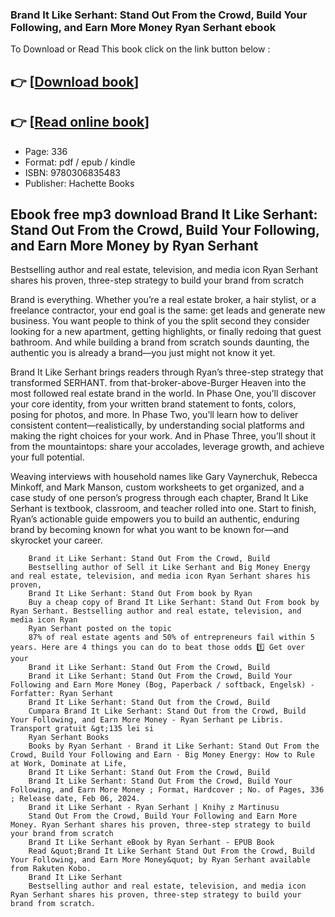 ### Brand It Like Serhant: Stand Out From the Crowd, Build Your Following, and Earn More Money Ryan Serhant ebook

To Download or Read This book click on the link button below :

## 👉  [**[Download book](http://get-pdfs.com/download.php?group=book&from=github.com&id=698571&lnk=1066 "Download book")**]

## 👉  [**[Read online book](http://get-pdfs.com/download.php?group=book&from=github.com&id=698571&lnk=1066 "Read online book")**]


* Page: 336
* Format: pdf / epub / kindle
* ISBN: 9780306835483
* Publisher: Hachette Books



## Ebook free mp3 download Brand It Like Serhant: Stand Out From the Crowd, Build Your Following, and Earn More Money  by Ryan Serhant



Bestselling author and real estate, television, and media icon Ryan Serhant shares his proven, three-step strategy to build your brand from scratch
 
 Brand is everything. Whether you’re a real estate broker, a hair stylist, or a freelance contractor, your end goal is the same: get leads and generate new business. You want people to think of you the split second they consider looking for a new apartment, getting highlights, or finally redoing that guest bathroom. And while building a brand from scratch sounds daunting, the authentic you is already a brand—you just might not know it yet.
 
 Brand It Like Serhant brings readers through Ryan’s three-step strategy that transformed SERHANT. from that-broker-above-Burger Heaven into the most followed real estate brand in the world. In Phase One, you’ll discover your core identity, from your written brand statement to fonts, colors, posing for photos, and more. In Phase Two, you’ll learn how to deliver consistent content—realistically, by understanding social platforms and making the right choices for your work. And in Phase Three, you’ll shout it from the mountaintops: share your accolades, leverage growth, and achieve your full potential.
 
 Weaving interviews with household names like Gary Vaynerchuk, Rebecca Minkoff, and Mark Manson, custom worksheets to get organized, and a case study of one person’s progress through each chapter, Brand It Like Serhant is textbook, classroom, and teacher rolled into one. Start to finish, Ryan’s actionable guide empowers you to build an authentic, enduring brand by becoming known for what you want to be known for—and skyrocket your career.


        Brand it Like Serhant: Stand Out From the Crowd, Build
        Bestselling author of Sell it Like Serhant and Big Money Energy and real estate, television, and media icon Ryan Serhant shares his proven, 
        Brand It Like Serhant: Stand Out From book by Ryan
        Buy a cheap copy of Brand It Like Serhant: Stand Out From book by Ryan Serhant. Bestselling author and real estate, television, and media icon Ryan 
        Ryan Serhant posted on the topic
        87% of real estate agents and 50% of entrepreneurs fail within 5 years. Here are 4 things you can do to beat those odds 1️⃣ Get over your 
        Brand it Like Serhant: Stand Out From the Crowd, Build
        Brand it Like Serhant: Stand Out From the Crowd, Build Your Following and Earn More Money (Bog, Paperback / softback, Engelsk) - Forfatter: Ryan Serhant 
        Brand It Like Serhant: Stand Out from the Crowd, Build
        Cumpara Brand It Like Serhant: Stand Out from the Crowd, Build Your Following, and Earn More Money - Ryan Serhant pe Libris. Transport gratuit &gt;135 lei si 
        Ryan Serhant Books
        Books by Ryan Serhant · Brand it Like Serhant: Stand Out From the Crowd, Build Your Following and Earn · Big Money Energy: How to Rule at Work, Dominate at Life, 
        Brand It Like Serhant: Stand Out From the Crowd, Build
        Brand It Like Serhant: Stand Out From the Crowd, Build Your Following, and Earn More Money ; Format, Hardcover ; No. of Pages, 336 ; Release date, Feb 06, 2024.
        Brand it Like Serhant - Ryan Serhant | Knihy z Martinusu
        Stand Out From the Crowd, Build Your Following and Earn More Money. Ryan Serhant shares his proven, three-step strategy to build your brand from scratch
        Brand It Like Serhant eBook by Ryan Serhant - EPUB Book
        Read &quot;Brand It Like Serhant Stand Out From the Crowd, Build Your Following, and Earn More Money&quot; by Ryan Serhant available from Rakuten Kobo.
        Brand It Like Serhant
        Bestselling author and real estate, television, and media icon Ryan Serhant shares his proven, three-step strategy to build your brand from scratch.
    




